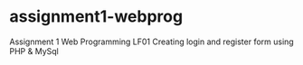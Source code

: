 # assignment1-webprog
Assignment 1 Web Programming LF01
Creating login and register form using PHP & MySql
